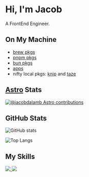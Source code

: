 # Hi, I'm Jacob

A FrontEnd Engineer.

## On My Machine

- [brew pkgs](https://gist.github.com/jacobdalamb/c78ec2de742a2044eb37e196e26d6152)
- [pnpm pkgs](https://gist.github.com/jacobdalamb/6d5a496e5b38373d7c37f5098b78ac0a)
- [bun pkgs](https://gist.github.com/jacobdalamb/501c9c7fa029801e72d2328c06280d18)
- [apps](https://gist.github.com/jacobdalamb/57a442c95e868894e657202d2feb2a8f)
- nifty local pkgs: [knip](https://knip.dev/) and [taze](https://github.com/antfu/taze)

## [Astro](https://astro.build/) Stats

[![@jacobdalamb Astro contributions](https://astro.badg.es/v2/contributor/jacobdalamb.svg)](https://astro.badg.es/contributor/jacobdalamb/)

## GitHub Stats

![GitHub stats](https://github-readme-stats.vercel.app/api?username=jacobdalamb&theme=onedark)

![Top Langs](https://github-readme-stats.vercel.app/api/top-langs/?username=jacobdalamb&layout=compact&theme=onedark)

## My Skills

<a href="https://sayhub.me#gh-light-mode-only">
  <img src="https://skillicons.dev/icons?i=html,css,js,ts,rust,c,nodejs,astro,svelte,express,tailwind,git,md,vscode,github,vercel,python&theme=light" />
</a>

<a href="https://sayhub.me#gh-dark-mode-only">
  <img src="https://skillicons.dev/icons?i=html,css,js,ts,rust,c,nodejs,astro,svelte,express,tailwind,git,md,vscode,github,vercel,python&theme=dark" />
</a>
